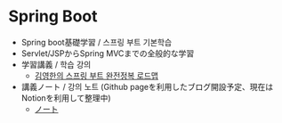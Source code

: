 # Spring Boot

- Spring boot基礎学習 / 스프링 부트 기본학습
- Servlet/JSPからSpring MVCまでの全般的な学習
- 学習講義 / 학습 강의
    - [김영한의 스프링 부트 완전정복 로드맵](https://www.inflearn.com/roadmaps/373)
- 講義ノート / 강의 노트 (Github pageを利用したブログ開設予定、現在はNotionを利用して整理中)
    - [ノート](https://future-laser-726.notion.site/Spring-Boot-59027f7ca9db4838b4512a840a88e628)